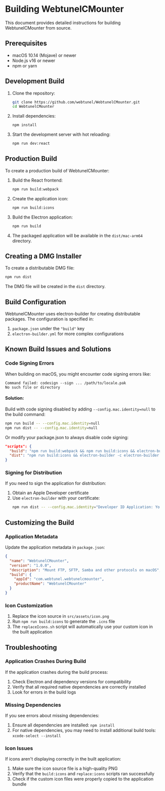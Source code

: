 # Building WebtunelCMounter

This document provides detailed instructions for building WebtunelCMounter from source.

## Prerequisites

- macOS 10.14 (Mojave) or newer
- Node.js v16 or newer
- npm or yarn

## Development Build

1. Clone the repository:
   ```bash
   git clone https://github.com/webtunel/WebtunelCMounter.git
   cd WebtunelCMounter
   ```

2. Install dependencies:
   ```bash
   npm install
   ```

3. Start the development server with hot reloading:
   ```bash
   npm run dev:react
   ```

## Production Build

To create a production build of WebtunelCMounter:

1. Build the React frontend:
   ```bash
   npm run build:webpack
   ```

2. Create the application icon:
   ```bash
   npm run build:icons
   ```

3. Build the Electron application:
   ```bash
   npm run build
   ```

4. The packaged application will be available in the `dist/mac-arm64` directory.

## Creating a DMG Installer

To create a distributable DMG file:

```bash
npm run dist
```

The DMG file will be created in the `dist` directory.

## Build Configuration

WebtunelCMounter uses electron-builder for creating distributable packages. The configuration is specified in:

1. `package.json` under the `"build"` key
2. `electron-builder.yml` for more complex configurations

## Known Build Issues and Solutions

### Code Signing Errors

When building on macOS, you might encounter code signing errors like:

```
Command failed: codesign --sign ... /path/to/locale.pak
No such file or directory
```

#### Solution:

Build with code signing disabled by adding `--config.mac.identity=null` to the build command:

```bash
npm run build -- --config.mac.identity=null
npm run dist -- --config.mac.identity=null
```

Or modify your package.json to always disable code signing:

```json
"scripts": {
  "build": "npm run build:webpack && npm run build:icons && electron-builder --dir -c electron-builder.yml --config.mac.identity=null && npm run replace:icons",
  "dist": "npm run build:icons && electron-builder -c electron-builder.yml --config.mac.identity=null && npm run replace:icons"
}
```

### Signing for Distribution

If you need to sign the application for distribution:

1. Obtain an Apple Developer certificate
2. Use `electron-builder` with your certificate:
   ```bash
   npm run dist -- --config.mac.identity="Developer ID Application: Your Name (TEAM_ID)"
   ```

## Customizing the Build

### Application Metadata

Update the application metadata in `package.json`:

```json
{
  "name": "WebtunelCMounter",
  "version": "1.0.0",
  "description": "Mount FTP, SFTP, Samba and other protocols on macOS",
  "build": {
    "appId": "com.webtunel.webtunelcmounter",
    "productName": "WebtunelCMounter"
  }
}
```

### Icon Customization

1. Replace the icon source in `src/assets/icon.png`
2. Run `npm run build:icons` to generate the `.icns` file
3. The `replaceIcons.sh` script will automatically use your custom icon in the built application

## Troubleshooting

### Application Crashes During Build

If the application crashes during the build process:

1. Check Electron and dependency versions for compatibility
2. Verify that all required native dependencies are correctly installed
3. Look for errors in the build logs

### Missing Dependencies

If you see errors about missing dependencies:

1. Ensure all dependencies are installed: `npm install`
2. For native dependencies, you may need to install additional build tools: `xcode-select --install`

### Icon Issues

If icons aren't displaying correctly in the built application:

1. Make sure the icon source file is a high-quality PNG
2. Verify that the `build:icons` and `replace:icons` scripts ran successfully
3. Check if the custom icon files were properly copied to the application bundle